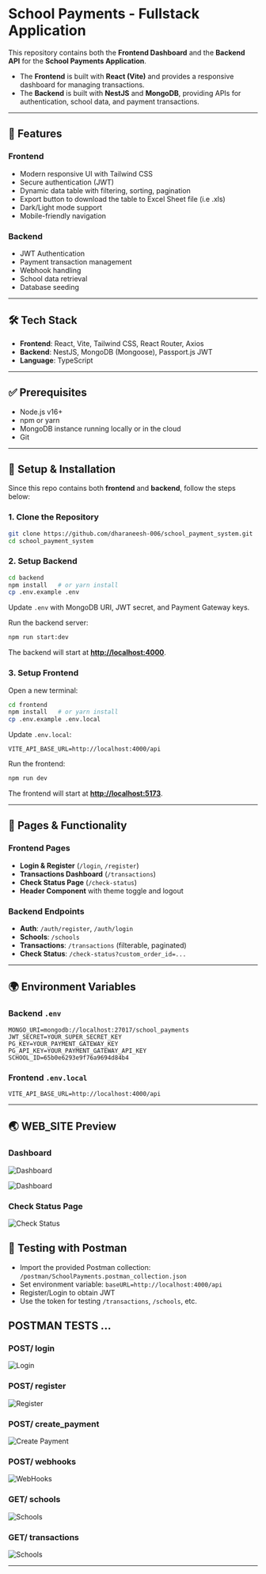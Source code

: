 # School Payments - Fullstack Application

This repository contains both the **Frontend Dashboard** and the **Backend API** for the **School Payments Application**.

* The **Frontend** is built with **React (Vite)** and provides a responsive dashboard for managing transactions.
* The **Backend** is built with **NestJS** and **MongoDB**, providing APIs for authentication, school data, and payment transactions.

---

## 🌟 Features

### Frontend

* Modern responsive UI with Tailwind CSS
* Secure authentication (JWT)
* Dynamic data table with filtering, sorting, pagination
* Export button to download the table to Excel Sheet file (i.e .xls)
* Dark/Light mode support
* Mobile-friendly navigation

### Backend

* JWT Authentication
* Payment transaction management
* Webhook handling
* School data retrieval
* Database seeding

---

## 🛠 Tech Stack

* **Frontend**: React, Vite, Tailwind CSS, React Router, Axios
* **Backend**: NestJS, MongoDB (Mongoose), Passport.js JWT
* **Language**: TypeScript

---

## ✅ Prerequisites

* Node.js v16+
* npm or yarn
* MongoDB instance running locally or in the cloud
* Git

---

## 🚀 Setup & Installation

Since this repo contains both **frontend** and **backend**, follow the steps below:

### 1. Clone the Repository

```bash
git clone https://github.com/dharaneesh-006/school_payment_system.git
cd school_payment_system
```

### 2. Setup Backend

```bash
cd backend
npm install   # or yarn install
cp .env.example .env
```

Update `.env` with MongoDB URI, JWT secret, and Payment Gateway keys.

Run the backend server:

```bash
npm run start:dev
```

The backend will start at **[http://localhost:4000](http://localhost:4000)**.

### 3. Setup Frontend

Open a new terminal:

```bash
cd frontend
npm install   # or yarn install
cp .env.example .env.local
```

Update `.env.local`:

```env
VITE_API_BASE_URL=http://localhost:4000/api
```

Run the frontend:

```bash
npm run dev
```

The frontend will start at **[http://localhost:5173](http://localhost:5173)**.

---

## 📄 Pages & Functionality

### Frontend Pages

* **Login & Register** (`/login`, `/register`)
* **Transactions Dashboard** (`/transactions`)
* **Check Status Page** (`/check-status`)
* **Header Component** with theme toggle and logout

### Backend Endpoints

* **Auth**: `/auth/register`, `/auth/login`
* **Schools**: `/schools`
* **Transactions**: `/transactions` (filterable, paginated)
* **Check Status**: `/check-status?custom_order_id=...`

---

## 🌍 Environment Variables

### Backend `.env`

```env
MONGO_URI=mongodb://localhost:27017/school_payments
JWT_SECRET=YOUR_SUPER_SECRET_KEY
PG_KEY=YOUR_PAYMENT_GATEWAY_KEY
PG_API_KEY=YOUR_PAYMENT_GATEWAY_API_KEY
SCHOOL_ID=65b0e6293e9f76a9694d84b4
```

### Frontend `.env.local`

```env
VITE_API_BASE_URL=http://localhost:4000/api
```

---

## 🌏 WEB_SITE Preview 

### Dashboard
![Dashboard](./screenshots/dashboard.png)

![Dashboard](./screenshots/dashboard1.png)

### Check Status Page
![Check Status](./screenshots/checkstatus.png)

## 🧪 Testing with Postman

* Import the provided Postman collection: `/postman/SchoolPayments.postman_collection.json`
* Set environment variable: `baseURL=http://localhost:4000/api`
* Register/Login to obtain JWT
* Use the token for testing `/transactions`, `/schools`, etc.

## POSTMAN TESTS ...

### POST/ login
![Login](./screenshots/login.png)

### POST/ register
![Register](./screenshots/register.png)

### POST/ create_payment
![Create Payment](./screenshots/createpayment.png)

### POST/ webhooks
![WebHooks](./screenshots/webhooks.png)

### GET/ schools
![Schools](./screenshots/getschools.png)

### GET/ transactions
![Schools](./screenshots/gettransactions.png)

---

